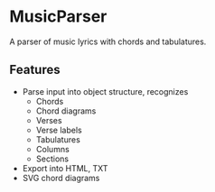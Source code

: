 MusicParser
===========

A parser of music lyrics with chords and tabulatures.

Features
-------

* Parse input into object structure, recognizes
  * Chords
  * Chord diagrams
  * Verses
  * Verse labels
  * Tabulatures
  * Columns
  * Sections
* Export into HTML, TXT
* SVG chord diagrams
